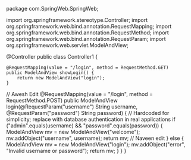 package com.SpringWeb.SpringWeb;

import org.springframework.stereotype.Controller;
import org.springframework.web.bind.annotation.RequestMapping;
import org.springframework.web.bind.annotation.RequestMethod;
import org.springframework.web.bind.annotation.RequestParam;
import org.springframework.web.servlet.ModelAndView;

@Controller
public class Controller1 {
    
    @RequestMapping(value = "/login", method = RequestMethod.GET)
    public ModelAndView showLogin() {
        return new ModelAndView("login");
    }
// Awesh Edit
    @RequestMapping(value = "/login", method = RequestMethod.POST)
    public ModelAndView login(@RequestParam("username") String username, @RequestParam("password") String password) {
        // Hardcoded for simplicity; replace with database authentication in real applications
        if ("admin".equals(username) && "password".equals(password)) {
            ModelAndView mv = new ModelAndView("welcome");
            mv.addObject("username", username);
            return mv;
            // Naveen edit
        } else {
            ModelAndView mv = new ModelAndView("login");
            mv.addObject("error", "Invalid username or password");
            return mv;
        }
    }
}
